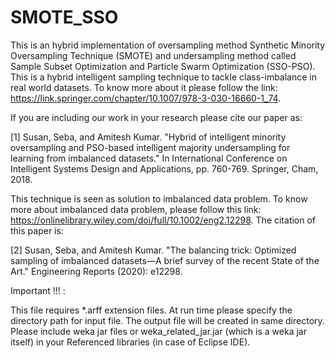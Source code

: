 # SMOTE_SSO

This is an hybrid implementation of oversampling method Synthetic Minority Oversampling Technique (SMOTE) and undersampling method called Sample Subset Optimization and Particle Swarm Optimization (SSO-PSO).
This is a hybrid intelligent sampling technique to tackle class-imbalance in real world datasets. To know more about it please follow the link: https://link.springer.com/chapter/10.1007/978-3-030-16660-1_74.

If you are including our work in your research please cite our paper as:

[1] Susan, Seba, and Amitesh Kumar. "Hybrid of intelligent minority oversampling and PSO-based intelligent majority undersampling for learning from imbalanced datasets." In International Conference on Intelligent Systems Design and Applications, pp. 760-769. Springer, Cham, 2018.

This technique is seen as solution to imbalanced data problem. To know more about imbalanced data problem, please follow this link: https://onlinelibrary.wiley.com/doi/full/10.1002/eng2.12298. The citation of this paper is:

[2] Susan, Seba, and Amitesh Kumar. "The balancing trick: Optimized sampling of imbalanced datasets—A brief survey of the recent State of the Art." Engineering Reports (2020): e12298.

Important !!! :

This file requires *.arff extension files. At run time please specify the directory path for input file. The output file will be created in same directory. Please include weka jar files or weka_related_jar.jar (which is a weka jar itself) in your Referenced libraries (in case of Eclipse IDE).
